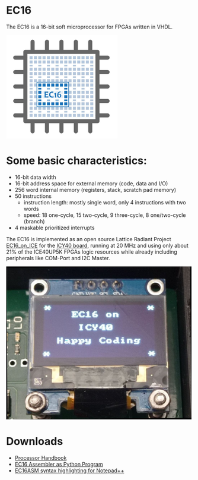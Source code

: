# EC16
The EC16 is a 16-bit soft microprocessor for FPGAs written in VHDL.

 <img src="/Doc/EC16_Logo.jpg" width="300" />
 
# Some basic characteristics:
- 16-bit data width
- 16-bit address space for external memory (code, data and I/O)
- 256 word internal memory (registers, stack, scratch pad memory)
- 50 instructions
  * instruction length: mostly single word, only 4 instructions with two words
  * speed: 18 one-cycle, 15 two-cycle, 9 three-cycle, 8 one/two-cycle (branch)
- 4 maskable prioritized interrupts

The EC16 is implemented as an open source Lattice Radiant Project [EC16_on_ICE](https://github.com/Edgar-Conzen/EC16_on_ICE) for the [ICY40 board](https://github.com/Edgar-Conzen/ICY40), 
running at 20 MHz and using only about 21% of the ICE40UP5K FPGAs logic resources while already including peripherals like COM-Port and I2C Master.

  <img src="/Doc/ICY40_EC16_writes_text_on_display.jpg" width="500" />

 # Downloads
 - [Processor Handbook](https://raw.github.com/Edgar-Conzen/EC16/main/Download/EC16_ISA_V1.0.pdf)
 - [EC16 Assembler as Python Program](https://raw.github.com/Edgar-Conzen/EC16/main/Download/ec16asm.py)
 - [EC16ASM syntax highlighting for Notepad++](https://raw.github.com/Edgar-Conzen/EC16/main/EC16_ASM_Syntax_for_NotepadPP.xml)
